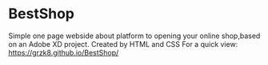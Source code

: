 # BestShop
Simple one page webside about platform to opening your online shop,based on an Adobe XD project.
Created by HTML and CSS
For a quick view: https://grzk8.github.io/BestShop/ 
